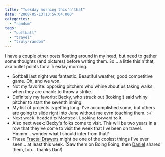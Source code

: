 ```yaml
---
title: "Tuesday morning this'n'that"
date: "2008-05-13T13:56:04.000"
categories: 
  - "random"
tags: 
  - "softball"
  - "travel"
  - "truly-random"
---
```


I have a couple other posts floating around in my head, but need to gather some thoughts (and pictures) before writing them. So... a little this'n'that, aka bullet points for a Tuesday morning.

- Softball last night was fantastic. Beautiful weather, good competitive game. Oh, and we won.
- Not my favorite: opposing pitchers who whine about us taking walks when they are unable to throw a strike.
- Definitely my favorite: Becky, who struck out (looking!) said whiny pitcher to start the seventh inning.
- My list of projects is getting long. I've accomplished some, but others are going to slide right into June without me even touching them. :-(
- Next week: headed to Montreal. Looking forward to it.
- Also next week: Becky's folks come to visit. This will be two years in a row that they've come to visit the week that I've been on travel. Hmmm... wonder what I should infer from that?
- These [Fractal Drawers](http://www.boingboing.net/2008/05/12/fractal-drawers.html) might be one of the coolest things I've ever seen... at least this week. (Saw them on Boing Boing, then [Daniel](http://rmfo-blogs.com/daniel/) shared them, too... thanks Dan!)
